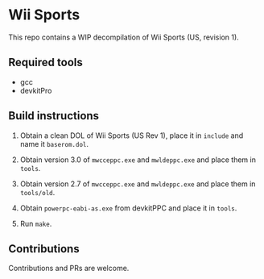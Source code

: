 # Wii Sports

This repo contains a WIP decompilation of Wii Sports (US, revision 1).

## Required tools

* gcc
* devkitPro

## Build instructions

1. Obtain a clean DOL of Wii Sports (US Rev 1), place it in `include` and name it `baserom.dol`.

2. Obtain version 3.0 of `mwcceppc.exe` and `mwldeppc.exe` and place them in `tools`.

3. Obtain version 2.7 of `mwcceppc.exe` and `mwldeppc.exe` and place them in `tools/old`.

4. Obtain `powerpc-eabi-as.exe` from devkitPPC and place it in `tools`.

5. Run `make`.

## Contributions

Contributions and PRs are welcome.
